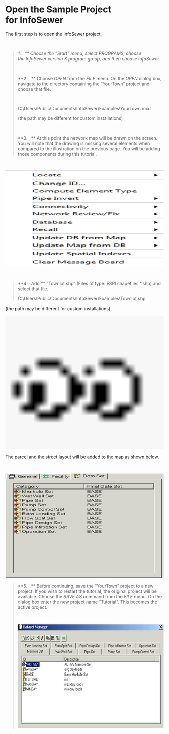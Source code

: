 # Open the Sample Project for InfoSewer

The first step is to open the InfoSewer project.

 

> **1.   ** Choose the “Start” menu, select *PROGRAMS*, choose the InfoSewer *version X* program group, and then choose InfoSewer*.*
>
>  
>
> **2.   ** Choose *OPEN* from the *FILE* menu. On the *OPEN* dialog box, navigate to the directory containing the “YourTown” project and choose that file.
>
>  
>
> C:\Users\Public\Documents\InfoSewer\Examples\YourTown.mxd
>
> (the path may be different for custom installations)
>
>  
>
> **3.   ** At this point the network map will be drawn on the screen. You will note that the drawing is missing several elements when compared to the illustration on the previous page. You will be adding those components during this tutorial.

 

<img src="./media/image1.gif" style="width:6.5in;height:3.13472in" />

 

> **4.   Add ** “Townlot.shp” (Files of type: ESRI shapefiles \*.shp) and select that file.
>
> C:\Users\Public\Documents\InfoSewer\Examples\Townlot.shp

(the path may be different for custom installations)

<img src="./media/image2.gif" style="width:6.5in;height:4.40347in" />

The parcel and the street layout will be added to the map as shown below.

 

<img src="./media/image3.gif" style="width:6.5in;height:3.44931in" />

> **5.   ** Before continuing, save the “YourTown” project to a new project. If you wish to restart the tutorial, the original project will be available. Choose the *SAVE AS* command from the *FILE* menu. On the dialog box enter the new project name “Tutorial”. This becomes the active project.
>
>  
>
> <img src="./media/image4.gif" style="width:6.5in;height:3.43542in" />

 
